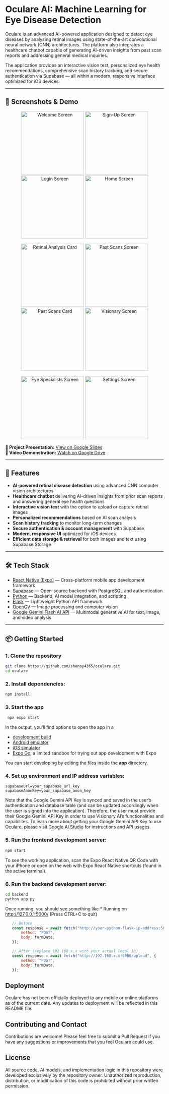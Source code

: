 # Oculare AI: Machine Learning for Eye Disease Detection

Oculare is an advanced AI-powered application designed to detect eye diseases by analyzing retinal images using state-of-the-art convolutional neural network (CNN) architectures. The platform also integrates a healthcare chatbot capable of generating AI-driven insights from past scan reports and addressing general medical inquiries.

The application provides an interactive vision test, personalized eye health recommendations, comprehensive scan history tracking, and secure authentication via Supabase — all within a modern, responsive interface optimized for iOS devices.

---

## 📸 Screenshots & Demo

<p align="center">
  <img src="wireframe%20imgs/welcome-screen.PNG" alt="Welcome Screen" width="200"/>
  <img src="wireframe%20imgs/sign-up-screen.PNG" alt="Sign-Up Screen" width="200"/>
  <img src="wireframe%20imgs/login-screen.PNG" alt="Login Screen" width="200"/>
  <img src="wireframe%20imgs/home-screen.PNG" alt="Home Screen" width="200"/>
</p>

<p align="center">
  <img src="wireframe%20imgs/retinal-analysis-card.PNG" alt="Retinal Analysis Card" width="200"/>
  <img src="wireframe%20imgs/past-scans-screen.PNG" alt="Past Scans Screen" width="200"/>
  <img src="wireframe%20imgs/past-scans-card.PNG" alt="Past Scans Card" width="200"/>
  <img src="wireframe%20imgs/visionary-screen.PNG" alt="Visionary Screen" width="200"/>
</p>

<p align="center">
  <img src="wireframe%20imgs/eye-specialists-screen.PNG" alt="Eye Specialists Screen" width="200"/>
  <img src="wireframe%20imgs/settings-screen.PNG" alt="Settings Screen" width="200"/>
</p>

**📄 Project Presentation:** [View on Google Slides](https://docs.google.com/presentation/d/1apQXFQC1iqTHku9HJvzu5db5Kw4137jawZ9bPMif8uk/edit?slide=id.p1#slide=id.p1)  
**🎥 Video Demonstration:** [Watch on Google Drive](https://drive.google.com/file/d/1W6F79Vc4QsYAoKDrFLudB-CkWcgjs3w3/view?usp=drive_link)

---

## 🚀 Features

- **AI-powered retinal disease detection** using advanced CNN computer vision architectures
- **Healthcare chatbot** delivering AI-driven insights from prior scan reports and answering general eye health questions
- **Interactive vision test** with the option to upload or capture retinal images
- **Personalized recommendations** based on AI scan analysis
- **Scan history tracking** to monitor long-term changes
- **Secure authentication & account management** with Supabase
- **Modern, responsive UI** optimized for iOS devices
- **Efficient data storage & retrieval** for both images and text using Supabase Storage

---

## 🛠 Tech Stack

- [React Native (Expo)](https://expo.dev/) — Cross-platform mobile app development framework
- [Supabase](https://supabase.com/) — Open-source backend with PostgreSQL and authentication
- [Python](https://www.python.org/) — Backend, AI model integration, and scripting
- [Flask](https://flask.palletsprojects.com/) — Lightweight Python API framework
- [OpenCV](https://opencv.org/) — Image processing and computer vision
- [Google Gemini Flash AI API](https://ai.google.dev/) — Multimodal generative AI for text, image, and video analysis

---

## 📦 Getting Started

### 1. Clone the repository

   ```bash
   git clone https://github.com/shenoy4365/oculare.git
   cd oculare
   ```

### 2. Install dependencies:

   ```bash
   npm install
   ```

### 3. Start the app

   ```bash
    npx expo start
   ```

In the output, you'll find options to open the app in a

- [development build](https://docs.expo.dev/develop/development-builds/introduction/)
- [Android emulator](https://docs.expo.dev/workflow/android-studio-emulator/)
- [iOS simulator](https://docs.expo.dev/workflow/ios-simulator/)
- [Expo Go](https://expo.dev/go), a limited sandbox for trying out app development with Expo

You can start developing by editing the files inside the **app** directory.

### 4. Set up environment and IP address variables:


   ```
   supabaseUrl=your_supabase_url_key
   supabaseAnonKey=your_supabase_anon_key
   ```

Note that the Google Gemini API Key is synced and saved in the user’s authentication and database table (and can be updated accordingly when the user is signed into the application). Therefore, the user must provide their Google Gemini API Key in order to use Visionary AI’s functionalities and capabilites. To learn more about getting your Google Gemini API Key to use Oculare, please visit [Google AI Studio](https://aistudio.google.com/app/apikey) for instructions and API usages.

###  5. Run the frontend development server:

   ```bash
   npm start
   ```

To see the working application, scan the Expo React Native QR Code with your iPhone or open on the web with Expo React Native shortcuts (found in the active terminal).

###  6. Run the backend development server:

   ```bash
   cd backend
   python app.py
   ```

Once running, you should see something like * Running on http://127.0.0.1:5000/ (Press CTRL+C to quit)

```javascript
   // Before
   const response = await fetch("http://your-python-flask-ip-address:5000/upload", {
       method: "POST",
       body: formData,
   });

   // After (replace 192.168.x.x with your actual local IP)
   const response = await fetch("http://192.168.x.x:5000/upload", {
       method: "POST",
       body: formData,
   });
```

## Deployment

Oculare has not been officially deployed to any mobile or online platforms as of the current date. Any updates to deployment will be reflected in this README file.

## Contributing and Contact

Contributions are welcome! Please feel free to submit a Pull Request if you have any suggestions or improvements that you feel Oculare could use.

## License
All source code, AI models, and implementation logic in this repository were developed exclusively by the repository owner. Unauthorized reproduction, distribution, or modification of this code is prohibited without prior written permission.
